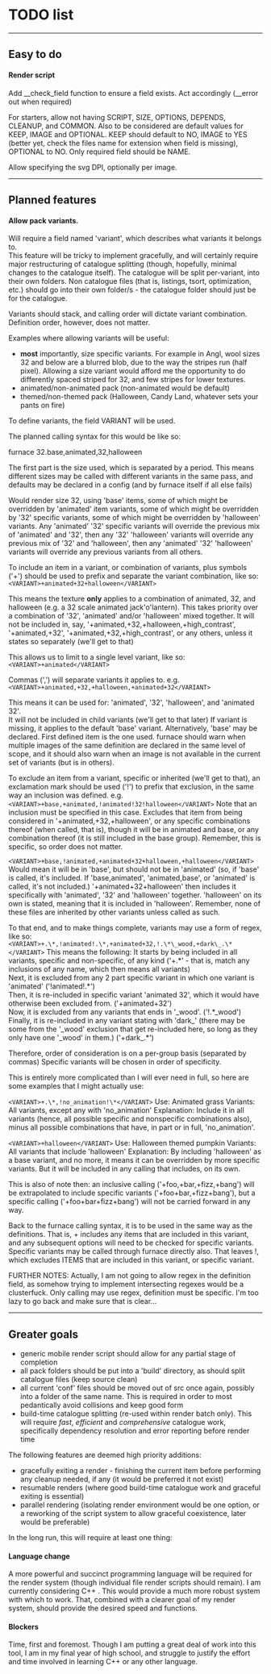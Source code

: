 # TODO list

***
## Easy to do
#### Render script
Add \_\_check\_field function to ensure a field exists. Act accordingly (\_\_error out when required)  

For starters, allow not having SCRIPT, SIZE, OPTIONS, DEPENDS, CLEANUP, and COMMON.
Also to be considered are default values for KEEP, IMAGE and OPTIONAL.
KEEP should default to NO, IMAGE to YES (better yet, check the files name for extension when field is missing), OPTIONAL to NO.
Only required field should be NAME.  

Allow specifying the svg DPI, optionally per image.  

***

## Planned features
#### Allow pack variants. 
Will require a field named 'variant', which describes what variants it belongs to.  
This feature will be tricky to implement gracefully, and will certainly require major restructuring of catalogue splitting (though, hopefully, minimal changes to the catalogue itself). The catalogue will be split per-variant, into their own folders. Non catalogue files (that is, listings, tsort, optimization, etc.) should go into their own folder/s - the catalogue folder should just be for the catalogue.  

Variants should stack, and calling order will dictate variant combination. Definition order, however, does not matter.

Examples where allowing variants will be useful:  
* **most** importantly, size specific variants. For example in Angl, wool sizes 32 and below are a blurred blob, due to the way the stripes run (half pixel). Allowing a size variant would afford me the opportunity to do differently spaced striped for 32, and few stripes for lower textures.
* animated/non-animated pack (non-animated would be default)
* themed/non-themed pack (Halloween, Candy Land, whatever sets your pants on fire)

To define variants, the field VARIANT will be used.

The planned calling syntax for this would be like so:

furnace 32.base,animated,32,halloween

The first part is the size used, which is separated by a period. This means different sizes may be called with different variants in the same pass, and defaults may be declared in a config (and by furnace itself if all else fails)

Would render size 32, using 'base' items, some of which might be overridden by 'animated' item variants, some of which might be overridden by '32' specific variants, some of which might be overridden by 'halloween' variants. Any 'animated' '32' specific variants will override the previous mix of 'animated' and '32', then any '32' 'halloween' variants will override any previous mix of '32' and 'halloween', then any 'animated' '32' 'halloween' variants will override any previous variants from all others.

To include an item in a variant, or combination of variants, plus symbols ('+') should be used to prefix and separate the variant combination, like so:  
```<VARIANT>+animated+32+halloween</VARIANT>```

This means the texture **only** applies to a combination of animated, 32, and halloween (e.g. a 32 scale animated jack'o'lantern). This takes priority over a combination of '32', 'animated' and/or 'halloween' mixed together. It will not be included in, say, '+animated,+32,+halloween,+high\_contrast', '+animated,+32', '+animated,+32,+high_contrast', or any others, unless it states so separately (we'll get to that)

This allows us to limit to a single level variant, like so:  
```<VARIANT>+animated</VARIANT>```

Commas (',') will separate variants it applies to. e.g.  
```<VARIANT>+animated,+32,+halloween,+animated+32</VARIANT>```

This means it can be used for: 'animated', '32', 'halloween', and 'animated 32'.  
It will not be included in child variants (we'll get to that later)
If variant is missing, it applies to the default 'base' variant. Alternatively, 'base' may be declared. First defined item is the one used. furnace should warn when multiple images of the same definition are declared in the same level of scope, and it should also warn when an image is not available in the current set of variants (but is in others).

To exclude an item from a variant, specific or inherited (we'll get to that), an exclamation mark should be used ('!') to prefix that exclusion, in the same way an inclusion was defined. e.g.  
```<VARIANT>+base,+animated,!animated!32!halloween</VARIANT>```
Note that an inclusion must be specified in this case.
Excludes that item from being considered in '+animated,+32,+halloween', or any specific combinations thereof (when called, that is), though it will be in animated and base, or any combination thereof (it is still included in the base group). Remember, this is specific, so order does not matter.

```<VARIANT>+base,!animated,+animated+32+halloween,+halloween</VARIANT>```
Would mean it will be in 'base', but should not be in 'animated' (so, if 'base' is called, it's included. If 'base,animated', 'animated,base', or 'animated' is called, it's not included.)
'+animated+32+halloween' then includes it specifically with 'animated', '32' and 'halloween' together. 'halloween' on its own is stated, meaning that it is included in 'halloween'. Remember, none of these files are inherited by other variants unless called as such.

To that end, and to make things complete, variants may use a form of regex, like so:  
```<VARIANT>+.\*,!animated!.\*,+animated+32,!.\*\_wood,+dark\_.\*</VARIANT>```
This means the following:
It starts by being included in all variants, specific and non-specific, of any kind ('+.\*' - that is, match any inclusions of any name, which then means all variants)  
Next, it is excluded from any 2 part specific variant in which one variant is 'animated' ('!animated!.\*')  
Then, it is re-included in specific variant 'animated 32', which it would have otherwise been excluded from. ('+animated+32')  
Now, it is excluded from any variants that ends in '\_wood'. ('!.\*\_wood')  
Finally, it is re-included in any variant stating with 'dark\_' (there may be some from the '\_wood' exclusion that get re-included here, so long as they only have one '\_wood' in them.) ('+dark\_.\*')  

Therefore, order of consideration is on a per-group basis (separated by commas)
Specific variants will be chosen in order of specificity.

This is entirely more complicated than I will ever need in full, so here are some examples that I might actually use:  

```<VARIANT>+.\*,!no_animation!\*</VARIANT>```
Use: Animated grass
Variants: All variants, except any with 'no_animation'
Explanation: Include it in all variants (hence, all possible specific and nonspecific combinations also), minus all possible combinations that have, in part or in full, 'no_animation'.

```<VARIANT>+halloween</VARIANT>```
Use: Halloween themed pumpkin
Variants: All variants that include 'halloween'
Explanation: By including 'halloween' as a base variant, and no more, it means it can be overridden by more specific variants. But it will be included in any calling that includes, on its own.

This is also of note then: an inclusive calling ('+foo,+bar,+fizz,+bang') will be extrapolated to include specific variants ('+foo+bar,+fizz+bang'), but a specific calling ('+foo+bar+fizz+bang') will not be carried forward in any way.

Back to the furnace calling syntax, it is to be used in the same way as the definitions. That is, + includes any items that are included in this variant, and any subsequent options will need to be checked for specific variants. Specific variants may be called through furnace directly also. That leaves !, which excludes ITEMS that are included in this variant, or specific variant.

FURTHER NOTES:
Actually, I am not going to allow regex in the definition field, as somehow trying to implement intersecting regexes would be a clusterfuck. Only calling may use regex, definition must be specific. I'm too lazy to go back and make sure that is clear...

***

## Greater goals
* generic mobile render script should allow for any partial stage of completion
* all pack folders should be put into a 'build' directory, as should split catalogue files (keep source clean)
* all current 'conf' files should be moved out of src once again, possibly into a folder of the same name. This is required in order to most pedantically avoid collisions and keep good form
* build-time catalogue splitting (re-used within render batch only). This will require *fast*, *efficient* and *comprehensive* catalogue work, specifically dependency resolution and error reporting before render time

The following features are deemed high priority additions:
* gracefully exiting a render - finishing the current item before performing any cleanup needed, if any (it would be preferred it not exist)
* resumable renders (where good build-time catalogue work and graceful exiting is essential)
* parallel rendering (isolating render environment would be one option, or a reworking of the script system to allow graceful coexistence, later would be preferable)

In the long run, this will require at least one thing:
#### Language change
A more powerful and succinct programming language will be required for the render system (though individual file render scripts should remain). I am currently considering C++ . This would provide a much more robust system with which to work. That, combined with a clearer goal of my render system, should provide the desired speed and functions.

#### Blockers
Time, first and foremost. Though I am putting a great deal of work into this tool, I am in my final year of high school, and struggle to justify the effort and time involved in learning C++ or any other language. 
